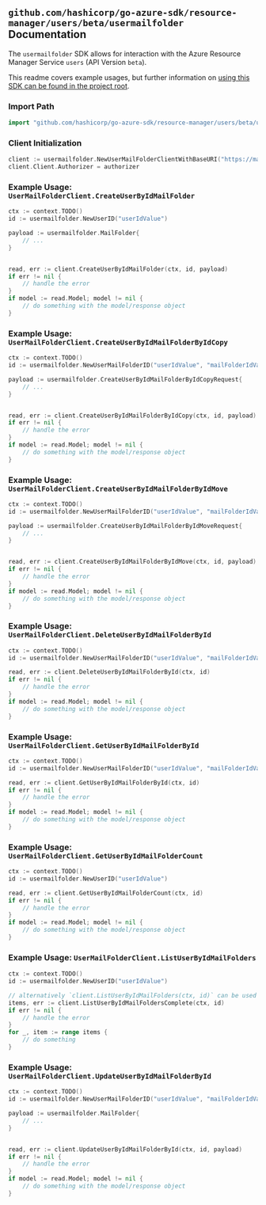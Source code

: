 
## `github.com/hashicorp/go-azure-sdk/resource-manager/users/beta/usermailfolder` Documentation

The `usermailfolder` SDK allows for interaction with the Azure Resource Manager Service `users` (API Version `beta`).

This readme covers example usages, but further information on [using this SDK can be found in the project root](https://github.com/hashicorp/go-azure-sdk/tree/main/docs).

### Import Path

```go
import "github.com/hashicorp/go-azure-sdk/resource-manager/users/beta/usermailfolder"
```


### Client Initialization

```go
client := usermailfolder.NewUserMailFolderClientWithBaseURI("https://management.azure.com")
client.Client.Authorizer = authorizer
```


### Example Usage: `UserMailFolderClient.CreateUserByIdMailFolder`

```go
ctx := context.TODO()
id := usermailfolder.NewUserID("userIdValue")

payload := usermailfolder.MailFolder{
	// ...
}


read, err := client.CreateUserByIdMailFolder(ctx, id, payload)
if err != nil {
	// handle the error
}
if model := read.Model; model != nil {
	// do something with the model/response object
}
```


### Example Usage: `UserMailFolderClient.CreateUserByIdMailFolderByIdCopy`

```go
ctx := context.TODO()
id := usermailfolder.NewUserMailFolderID("userIdValue", "mailFolderIdValue")

payload := usermailfolder.CreateUserByIdMailFolderByIdCopyRequest{
	// ...
}


read, err := client.CreateUserByIdMailFolderByIdCopy(ctx, id, payload)
if err != nil {
	// handle the error
}
if model := read.Model; model != nil {
	// do something with the model/response object
}
```


### Example Usage: `UserMailFolderClient.CreateUserByIdMailFolderByIdMove`

```go
ctx := context.TODO()
id := usermailfolder.NewUserMailFolderID("userIdValue", "mailFolderIdValue")

payload := usermailfolder.CreateUserByIdMailFolderByIdMoveRequest{
	// ...
}


read, err := client.CreateUserByIdMailFolderByIdMove(ctx, id, payload)
if err != nil {
	// handle the error
}
if model := read.Model; model != nil {
	// do something with the model/response object
}
```


### Example Usage: `UserMailFolderClient.DeleteUserByIdMailFolderById`

```go
ctx := context.TODO()
id := usermailfolder.NewUserMailFolderID("userIdValue", "mailFolderIdValue")

read, err := client.DeleteUserByIdMailFolderById(ctx, id)
if err != nil {
	// handle the error
}
if model := read.Model; model != nil {
	// do something with the model/response object
}
```


### Example Usage: `UserMailFolderClient.GetUserByIdMailFolderById`

```go
ctx := context.TODO()
id := usermailfolder.NewUserMailFolderID("userIdValue", "mailFolderIdValue")

read, err := client.GetUserByIdMailFolderById(ctx, id)
if err != nil {
	// handle the error
}
if model := read.Model; model != nil {
	// do something with the model/response object
}
```


### Example Usage: `UserMailFolderClient.GetUserByIdMailFolderCount`

```go
ctx := context.TODO()
id := usermailfolder.NewUserID("userIdValue")

read, err := client.GetUserByIdMailFolderCount(ctx, id)
if err != nil {
	// handle the error
}
if model := read.Model; model != nil {
	// do something with the model/response object
}
```


### Example Usage: `UserMailFolderClient.ListUserByIdMailFolders`

```go
ctx := context.TODO()
id := usermailfolder.NewUserID("userIdValue")

// alternatively `client.ListUserByIdMailFolders(ctx, id)` can be used to do batched pagination
items, err := client.ListUserByIdMailFoldersComplete(ctx, id)
if err != nil {
	// handle the error
}
for _, item := range items {
	// do something
}
```


### Example Usage: `UserMailFolderClient.UpdateUserByIdMailFolderById`

```go
ctx := context.TODO()
id := usermailfolder.NewUserMailFolderID("userIdValue", "mailFolderIdValue")

payload := usermailfolder.MailFolder{
	// ...
}


read, err := client.UpdateUserByIdMailFolderById(ctx, id, payload)
if err != nil {
	// handle the error
}
if model := read.Model; model != nil {
	// do something with the model/response object
}
```
